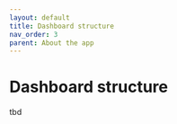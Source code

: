 ```yaml
---
layout: default
title: Dashboard structure
nav_order: 3
parent: About the app
---
```


# Dashboard structure
tbd